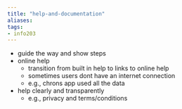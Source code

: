 ```yaml
---
title: "help-and-documentation"
aliases: 
tags: 
- info203
---
```


- guide the way and show steps
- online help
	- transition from built in help to links to online help
	- sometimes users dont have an internet connection
	- e.g., chrons app used all the data
- help clearly and transparently
	- e.g., privacy and terms/conditions